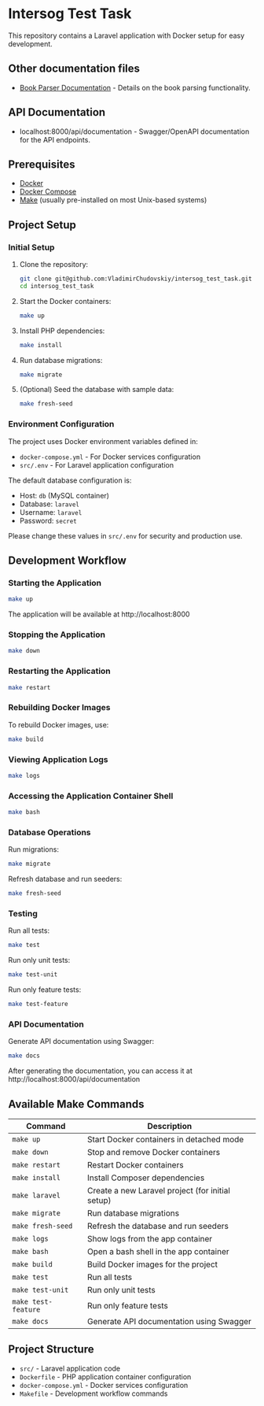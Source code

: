 # Intersog Test Task

This repository contains a Laravel application with Docker setup for easy development.

## Other documentation files
- [Book Parser Documentation](src/documentations/parser.md) - Details on the book parsing functionality.

## API Documentation
- localhost:8000/api/documentation - Swagger/OpenAPI documentation for the API endpoints.

## Prerequisites

- [Docker](https://www.docker.com/get-started)
- [Docker Compose](https://docs.docker.com/compose/install/)
- [Make](https://www.gnu.org/software/make/) (usually pre-installed on most Unix-based systems)

## Project Setup

### Initial Setup

1. Clone the repository:
   ```bash
   git clone git@github.com:VladimirChudovskiy/intersog_test_task.git
   cd intersog_test_task
   ```

2. Start the Docker containers:
   ```bash
   make up
   ```

3. Install PHP dependencies:
   ```bash
   make install
   ```

4. Run database migrations:
   ```bash
   make migrate
   ```

5. (Optional) Seed the database with sample data:
   ```bash
   make fresh-seed
   ```

### Environment Configuration

The project uses Docker environment variables defined in:
- `docker-compose.yml` - For Docker services configuration
- `src/.env` - For Laravel application configuration

The default database configuration is:
- Host: `db` (MySQL container)
- Database: `laravel`
- Username: `laravel`
- Password: `secret`

Please change these values in `src/.env` for security and production use.

## Development Workflow

### Starting the Application

```bash
make up
```

The application will be available at http://localhost:8000

### Stopping the Application

```bash
make down
```

### Restarting the Application

```bash
make restart
```

### Rebuilding Docker Images

To rebuild Docker images, use:
```bash
make build
```

### Viewing Application Logs

```bash
make logs
```

### Accessing the Application Container Shell

```bash
make bash
```

### Database Operations

Run migrations:
```bash
make migrate
```

Refresh database and run seeders:
```bash
make fresh-seed
```

### Testing

Run all tests:
```bash
make test
```

Run only unit tests:
```bash
make test-unit
```

Run only feature tests:
```bash
make test-feature
```

### API Documentation

Generate API documentation using Swagger:
```bash
make docs
```

After generating the documentation, you can access it at http://localhost:8000/api/documentation

## Available Make Commands

| Command | Description |
|---------|-------------|
| `make up` | Start Docker containers in detached mode |
| `make down` | Stop and remove Docker containers |
| `make restart` | Restart Docker containers |
| `make install` | Install Composer dependencies |
| `make laravel` | Create a new Laravel project (for initial setup) |
| `make migrate` | Run database migrations |
| `make fresh-seed` | Refresh the database and run seeders |
| `make logs` | Show logs from the app container |
| `make bash` | Open a bash shell in the app container |
| `make build` | Build Docker images for the project |
| `make test` | Run all tests |
| `make test-unit` | Run only unit tests |
| `make test-feature` | Run only feature tests |
| `make docs` | Generate API documentation using Swagger |

## Project Structure

- `src/` - Laravel application code
- `Dockerfile` - PHP application container configuration
- `docker-compose.yml` - Docker services configuration
- `Makefile` - Development workflow commands
